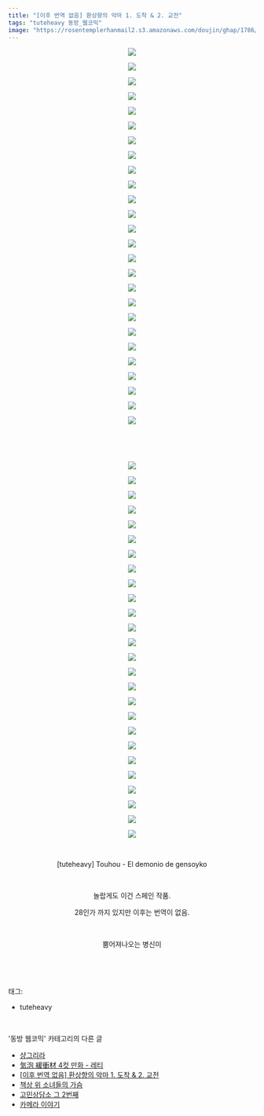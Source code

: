 ```yaml
---
title: "[이후 번역 없음] 환상향의 악마 1. 도착 & 2. 교전"
tags: "tuteheavy 동방_웹코믹"
image: "https://rosentemplerhanmail2.s3.amazonaws.com/doujin/ghap/1786/001.jpg"
---
```

<div class="article">
<p style="text-align: center; clear: none; float: none;"><img src="{{ site.imgserver12 }}/ghap/1786/001.jpg"/></p>
<p style="text-align: center; clear: none; float: none;"><img src="{{ site.imgserver12 }}/ghap/1786/002.jpg"/></p>
<p style="text-align: center; clear: none; float: none;"><img src="{{ site.imgserver12 }}/ghap/1786/003.jpg"/></p>
<p style="text-align: center; clear: none; float: none;"><img src="{{ site.imgserver12 }}/ghap/1786/004.jpg"/></p>
<p style="text-align: center; clear: none; float: none;"><img src="{{ site.imgserver12 }}/ghap/1786/005.jpg"/></p>
<p style="text-align: center; clear: none; float: none;"><img src="{{ site.imgserver12 }}/ghap/1786/006.jpg"/></p>
<p style="text-align: center; clear: none; float: none;"><img src="{{ site.imgserver12 }}/ghap/1786/007.jpg"/></p>
<p style="text-align: center; clear: none; float: none;"><img src="{{ site.imgserver12 }}/ghap/1786/008.jpg"/></p>
<p style="text-align: center; clear: none; float: none;"><img src="{{ site.imgserver12 }}/ghap/1786/009.jpg"/></p>
<p style="text-align: center; clear: none; float: none;"><img src="{{ site.imgserver12 }}/ghap/1786/010.jpg"/></p>
<p style="text-align: center; clear: none; float: none;"><img src="{{ site.imgserver12 }}/ghap/1786/011.jpg"/></p>
<p style="text-align: center; clear: none; float: none;"><img src="{{ site.imgserver12 }}/ghap/1786/012.jpg"/></p>
<p style="text-align: center; clear: none; float: none;"><img src="{{ site.imgserver12 }}/ghap/1786/013.jpg"/></p>
<p style="text-align: center; clear: none; float: none;"><img src="{{ site.imgserver12 }}/ghap/1786/014.jpg"/></p>
<p style="text-align: center; clear: none; float: none;"><img src="{{ site.imgserver12 }}/ghap/1786/015.jpg"/></p>
<p style="text-align: center; clear: none; float: none;"><img src="{{ site.imgserver12 }}/ghap/1786/016.jpg"/></p>
<p style="text-align: center; clear: none; float: none;"><img src="{{ site.imgserver12 }}/ghap/1786/017.jpg"/></p>
<p style="text-align: center; clear: none; float: none;"><img src="{{ site.imgserver12 }}/ghap/1786/018.jpg"/></p>
<p style="text-align: center; clear: none; float: none;"><img src="{{ site.imgserver12 }}/ghap/1786/019.jpg"/></p>
<p style="text-align: center; clear: none; float: none;"><img src="{{ site.imgserver12 }}/ghap/1786/020.jpg"/></p>
<p style="text-align: center; clear: none; float: none;"><img src="{{ site.imgserver12 }}/ghap/1786/021.jpg"/></p>
<p style="text-align: center; clear: none; float: none;"><img src="{{ site.imgserver12 }}/ghap/1786/022.jpg"/></p>
<p style="text-align: center; clear: none; float: none;"><img src="{{ site.imgserver12 }}/ghap/1786/023.jpg"/></p>
<p style="text-align: center; clear: none; float: none;"><img src="{{ site.imgserver12 }}/ghap/1786/024.jpg"/></p>
<p style="text-align: center; clear: none; float: none;"><img src="{{ site.imgserver12 }}/ghap/1786/025.jpg"/></p>
<p style="text-align: center; clear: none; float: none;"><img src="{{ site.imgserver12 }}/ghap/1786/026.jpg"/></p>
<p style="text-align: center; clear: none; float: none;"><br/></p>
<p style="text-align: center; clear: none; float: none;"><br/></p>
<p style="text-align: center; clear: none; float: none;"><img src="{{ site.imgserver12 }}/ghap/1786/027.jpg"/></p>
<p style="text-align: center; clear: none; float: none;"><img src="{{ site.imgserver12 }}/ghap/1786/028.jpg"/></p>
<p style="text-align: center; clear: none; float: none;"><img src="{{ site.imgserver12 }}/ghap/1786/029.jpg"/></p>
<p style="text-align: center; clear: none; float: none;"><img src="{{ site.imgserver12 }}/ghap/1786/030.jpg"/></p>
<p style="text-align: center; clear: none; float: none;"><img src="{{ site.imgserver12 }}/ghap/1786/031.jpg"/></p>
<p style="text-align: center; clear: none; float: none;"><img src="{{ site.imgserver12 }}/ghap/1786/032.jpg"/></p>
<p style="text-align: center; clear: none; float: none;"><img src="{{ site.imgserver12 }}/ghap/1786/033.jpg"/></p>
<p style="text-align: center; clear: none; float: none;"><img src="{{ site.imgserver12 }}/ghap/1786/034.jpg"/></p>
<p style="text-align: center; clear: none; float: none;"><img src="{{ site.imgserver12 }}/ghap/1786/035.jpg"/></p>
<p style="text-align: center; clear: none; float: none;"><img src="{{ site.imgserver12 }}/ghap/1786/036.jpg"/></p>
<p style="text-align: center; clear: none; float: none;"><img src="{{ site.imgserver12 }}/ghap/1786/037.jpg"/></p>
<p style="text-align: center; clear: none; float: none;"><img src="{{ site.imgserver12 }}/ghap/1786/038.jpg"/></p>
<p style="text-align: center; clear: none; float: none;"><img src="{{ site.imgserver12 }}/ghap/1786/039.jpg"/></p>
<p style="text-align: center; clear: none; float: none;"><img src="{{ site.imgserver12 }}/ghap/1786/040.jpg"/></p>
<p style="text-align: center; clear: none; float: none;"><img src="{{ site.imgserver12 }}/ghap/1786/041.jpg"/></p>
<p style="text-align: center; clear: none; float: none;"><img src="{{ site.imgserver12 }}/ghap/1786/042.jpg"/></p>
<p style="text-align: center; clear: none; float: none;"><img src="{{ site.imgserver12 }}/ghap/1786/043.jpg"/></p>
<p style="text-align: center; clear: none; float: none;"><img src="{{ site.imgserver12 }}/ghap/1786/044.jpg"/></p>
<p style="text-align: center; clear: none; float: none;"><img src="{{ site.imgserver12 }}/ghap/1786/045.jpg"/></p>
<p style="text-align: center; clear: none; float: none;"><img src="{{ site.imgserver12 }}/ghap/1786/046.jpg"/></p>
<p style="text-align: center; clear: none; float: none;"><img src="{{ site.imgserver12 }}/ghap/1786/047.jpg"/></p>
<p style="text-align: center; clear: none; float: none;"><img src="{{ site.imgserver12 }}/ghap/1786/048.jpg"/></p>
<p style="text-align: center; clear: none; float: none;"><img src="{{ site.imgserver12 }}/ghap/1786/049.jpg"/></p>
<p style="text-align: center; clear: none; float: none;"><img src="{{ site.imgserver12 }}/ghap/1786/050.jpg"/></p>
<p style="text-align: center; clear: none; float: none;"><img src="{{ site.imgserver12 }}/ghap/1786/051.jpg"/></p>
<p style="text-align: center; clear: none; float: none;"><img src="{{ site.imgserver12 }}/ghap/1786/052.jpg"/></p>
<p style="text-align: center; clear: none; float: none;"><br/></p>
<p style="text-align: center; clear: none; float: none;">[tuteheavy] Touhou - El demonio de gensoyko</p>
<p style="text-align: center; clear: none; float: none;"><br/></p>
<p style="text-align: center; clear: none; float: none;">놀랍게도 이건 스페인 작품.</p>
<p style="text-align: center; clear: none; float: none;">28인가 까지 있지만 이후는 번역이 없음.</p>
<p style="text-align: center; clear: none; float: none;"><br/></p>
<p style="text-align: center; clear: none; float: none;">뿜어져나오는 병신미</p>
<p><br/></p>
</div><br/>
<div class="tagTrail">
<p>태그: </p>
<ul>
<li>tuteheavy</li>
</ul>
</div><br/>
<div class="another">
<p>'동방 웹코믹' 카테고리의 다른 글</p>
<ul>
<li><a href="/ghap_1797">샹그리라</a></li>
<li><a href="/ghap_1789">気泡 緩衝材 4컷 만화 - 레티</a></li>
<li><a href="/ghap_1786">[이후 번역 없음] 환상향의 악마 1. 도착 &amp; 2. 교전</a></li>
<li><a href="/ghap_1769">책상 위 소녀들의 가슴</a></li>
<li><a href="/ghap_1732">고민상담소 그 2번째</a></li>
<li><a href="/ghap_1728">카메라 이야기</a></li>
</ul>
</div><br/>
<div class="cb_module cb_fluid">
<div class="cb_wrt cb_profile">
</div><!-- commentList close -->
</div><br/>
